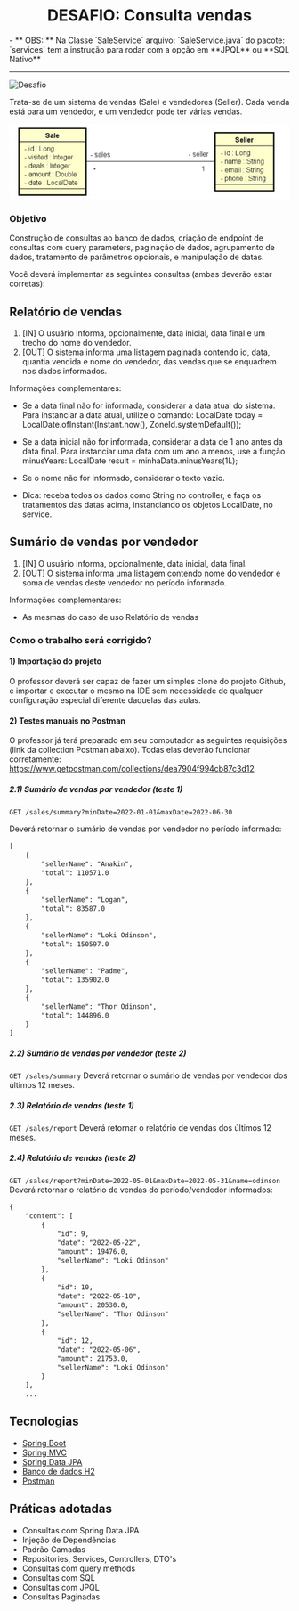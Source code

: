 <h1 align="center">
  DESAFIO: Consulta vendas

</h1>
- ** OBS: ** Na Classe `SaleService` arquivo: `SaleService.java` do pacote: `services`
tem a instrução para rodar com a opção em **JPQL** ou **SQL Nativo**

---

<p align="left">
  <img src="https://img.shields.io/static/v1?label=Tipo&message=Desafio&color=8257E5&labelColor=000000" alt="Desafio" />
</p>

Trata-se de um sistema de vendas (Sale) e vendedores (Seller). Cada venda está para um vendedor, e um
vendedor pode ter várias vendas.

![](https://raw.githubusercontent.com/wekers/desafio-consulta-vendas/main/img-1.png)

### Objetivo
Construção de consultas ao banco de dados, criação de endpoint de consultas com
query parameters, paginação de dados, agrupamento de dados, tratamento de parâmetros
opcionais, e manipulação de datas.

Você deverá implementar as seguintes consultas (ambas deverão estar corretas):

## Relatório de vendas
1. [IN] O usuário informa, opcionalmente, data inicial, data final e um trecho do nome do vendedor.
2. [OUT] O sistema informa uma listagem paginada contendo id, data, quantia vendida e nome do
vendedor, das vendas que se enquadrem nos dados informados.

Informações complementares:

- Se a data final não for informada, considerar a data atual do sistema. Para instanciar a data atual,
utilize o comando:
LocalDate today = LocalDate.ofInstant(Instant.now(), ZoneId.systemDefault());

- Se a data inicial não for informada, considerar a data de 1 ano antes da data final. Para instanciar
uma data com um ano a menos, use a função minusYears:
LocalDate result = minhaData.minusYears(1L);


- Se o nome não for informado, considerar o texto vazio.
- Dica: receba todos os dados como String no controller, e faça os tratamentos das datas acima,
instanciando os objetos LocalDate, no service.

## Sumário de vendas por vendedor
1. [IN] O usuário informa, opcionalmente, data inicial, data final.
2. [OUT] O sistema informa uma listagem contendo nome do vendedor e soma de vendas deste vendedor
no período informado.

Informações complementares:

- As mesmas do caso de uso Relatório de vendas

### Como o trabalho será corrigido?
#### 1) Importação do projeto
O professor deverá ser capaz de fazer um simples clone do projeto Github, e importar e executar o mesmo na
IDE sem necessidade de qualquer configuração especial diferente daquelas das aulas.
#### 2) Testes manuais no Postman
O professor já terá preparado em seu computador as seguintes requisições (link da collection Postman
abaixo). Todas elas deverão funcionar corretamente:
https://www.getpostman.com/collections/dea7904f994cb87c3d12
##### 2.1) Sumário de vendas por vendedor (teste 1)
``` GET /sales/summary?minDate=2022-01-01&maxDate=2022-06-30 ```

Deverá retornar o sumário de vendas por vendedor no período informado:
```
[
	{
		"sellerName": "Anakin",
		"total": 110571.0
	},
	{
		"sellerName": "Logan",
		"total": 83587.0
	},
	{
		"sellerName": "Loki Odinson",
		"total": 150597.0
	},
	{
		"sellerName": "Padme",
		"total": 135902.0
	},
	{
		"sellerName": "Thor Odinson",
		"total": 144896.0
	}
]
```
##### 2.2) Sumário de vendas por vendedor (teste 2)
``` GET /sales/summary ```
Deverá retornar o sumário de vendas por vendedor dos últimos 12 meses.
##### 2.3) Relatório de vendas (teste 1)
``` GET /sales/report ```
Deverá retornar o relatório de vendas dos últimos 12 meses.
##### 2.4) Relatório de vendas (teste 2)
``` GET /sales/report?minDate=2022-05-01&maxDate=2022-05-31&name=odinson ```
Deverá retornar o relatório de vendas do período/vendedor informados:
```
{
	"content": [
		{
			"id": 9,
			"date": "2022-05-22",
			"amount": 19476.0,
			"sellerName": "Loki Odinson"
		},
		{
			"id": 10,
			"date": "2022-05-18",
			"amount": 20530.0,
			"sellerName": "Thor Odinson"
		},
		{
			"id": 12,
			"date": "2022-05-06",
			"amount": 21753.0,
			"sellerName": "Loki Odinson"
		}
	],
	...
```

## Tecnologias
 
- [Spring Boot](https://spring.io/projects/spring-boot)
- [Spring MVC](https://docs.spring.io/spring-framework/reference/web/webmvc.html)
- [Spring Data JPA](https://spring.io/projects/spring-data-jpa)
- [Banco de dados H2]()
- [Postman]()

## Práticas adotadas

- Consultas com Spring Data JPA
- Injeção de Dependências
- Padrão Camadas
- Repositories, Services, Controllers, DTO's
- Consultas com query methods
- Consultas com SQL
- Consultas com JPQL
- Consultas Paginadas

